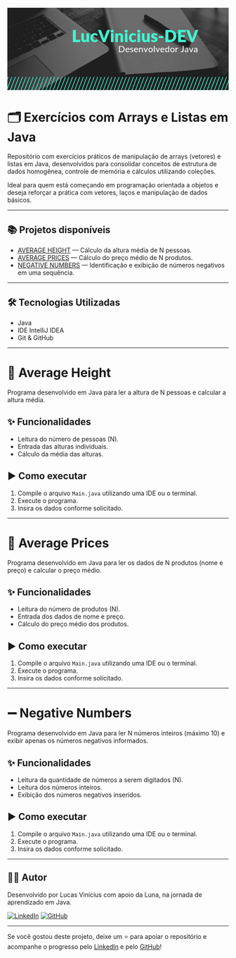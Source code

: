 ![Banner](https://github.com/LucVinicius-DEV/ArrayLists/blob/main/banner.png)

# 🗂️ Exercícios com Arrays e Listas em Java

Repositório com exercícios práticos de manipulação de arrays (vetores) e listas em Java, desenvolvidos para consolidar conceitos de estrutura de dados homogênea, controle de memória e cálculos utilizando coleções.

Ideal para quem está começando em programação orientada a objetos e deseja reforçar a prática com vetores, laços e manipulação de dados básicos.

---

## 📚 Projetos disponíveis

- [AVERAGE HEIGHT](./AVERAGE%20HEIGHT) — Cálculo da altura média de N pessoas.
- [AVERAGE PRICES](./AVERAGE%20PRICES) — Cálculo do preço médio de N produtos.
- [NEGATIVE NUMBERS](./NEGATIVE%20NUMBERS) — Identificação e exibição de números negativos em uma sequência.

---

## 🛠️ Tecnologias Utilizadas

- Java
- IDE IntelliJ IDEA
- Git & GitHub

---

# 📏 Average Height

Programa desenvolvido em Java para ler a altura de N pessoas e calcular a altura média.

## ✨ Funcionalidades

- Leitura do número de pessoas (N).
- Entrada das alturas individuais.
- Cálculo da média das alturas.

## ▶️ Como executar

1. Compile o arquivo `Main.java` utilizando uma IDE ou o terminal.
2. Execute o programa.
3. Insira os dados conforme solicitado.

---

# 🛒 Average Prices

Programa desenvolvido em Java para ler os dados de N produtos (nome e preço) e calcular o preço médio.

## ✨ Funcionalidades

- Leitura do número de produtos (N).
- Entrada dos dados de nome e preço.
- Cálculo do preço médio dos produtos.

## ▶️ Como executar

1. Compile o arquivo `Main.java` utilizando uma IDE ou o terminal.
2. Execute o programa.
3. Insira os dados conforme solicitado.

---

# ➖ Negative Numbers

Programa desenvolvido em Java para ler N números inteiros (máximo 10) e exibir apenas os números negativos informados.

## ✨ Funcionalidades

- Leitura da quantidade de números a serem digitados (N).
- Leitura dos números inteiros.
- Exibição dos números negativos inseridos.

## ▶️ Como executar

1. Compile o arquivo `Main.java` utilizando uma IDE ou o terminal.
2. Execute o programa.
3. Insira os dados conforme solicitado.

---

## 👨‍💻 Autor

Desenvolvido por Lucas Vinícius com apoio da Luna, na jornada de aprendizado em Java.

[![LinkedIn](https://img.shields.io/badge/LinkedIn-Lucas%20Vinícius-blue?style=flat&logo=linkedin)](https://www.linkedin.com/in/lucas-vin%C3%ADcius-05b41a35b/)
[![GitHub](https://img.shields.io/badge/GitHub-LucVinicius--DEV-black?style=flat&logo=github)](https://github.com/LucVinicius-DEV)

---

Se você gostou deste projeto, deixe um ⭐ para apoiar o repositório e acompanhe o progresso pelo [LinkedIn](https://www.linkedin.com/in/lucas-vin%C3%ADcius-05b41a35b/) e pelo [GitHub](https://github.com/LucVinicius-DEV)!
